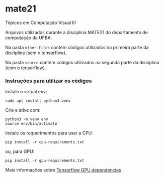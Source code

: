 # mate21
Tópicos em Computação Visual III

Arquivos utilizados durante a disciplina MATE21 do departamento de computação da UFBA.

Na pasta ```other-files``` contém códigos utilizados na primeira parte da disciplina (sem o tensorflow).


Na pasta ```source``` contém códigos utilizados na segunda parte da disciplina (com o tensorflow).


### Instruções para utilizar os códigos

Instale o virtual env:

```
sudo apt install python3-venv
```

Crie e ative com:

```
python3 -m venv env
source env/bin/activate
```
Instale os requerimentos para usar a CPU:

```
pip install -r cpu-requirements.txt
```
ou, para GPU:

```
pip install -r gpu-requirements.txt
```


Mais informações sobre [Tensorflow GPU dependencies](https://www.tensorflow.org/install/gpu)